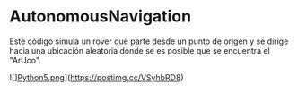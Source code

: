 # AutonomousNavigation
Este código simula un rover que parte desde un punto de origen y se dirige hacia una ubicación aleatoria donde se es posible que se encuentra el "ArUco".



![][Python5.png](https://i.postimg.cc/q7gHSDKz/Python5.png)](https://postimg.cc/VSyhbRD8)
